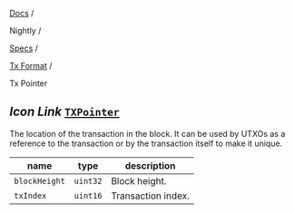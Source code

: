 [Docs](https://docs.fuel.network/) /

Nightly  /

[Specs](https://docs.fuel.network/docs/nightly/specs/) /

[Tx Format](https://docs.fuel.network/docs/nightly/specs/tx-format/) /

Tx Pointer

## _Icon Link_ [`TXPointer`](https://docs.fuel.network/docs/nightly/specs/tx-format/tx-pointer/\#txpointer)

The location of the transaction in the block. It can be used by UTXOs as a reference to the transaction or by the transaction itself to make it unique.

| name | type | description |
| --- | --- | --- |
| `blockHeight` | `uint32` | Block height. |
| `txIndex` | `uint16` | Transaction index. |